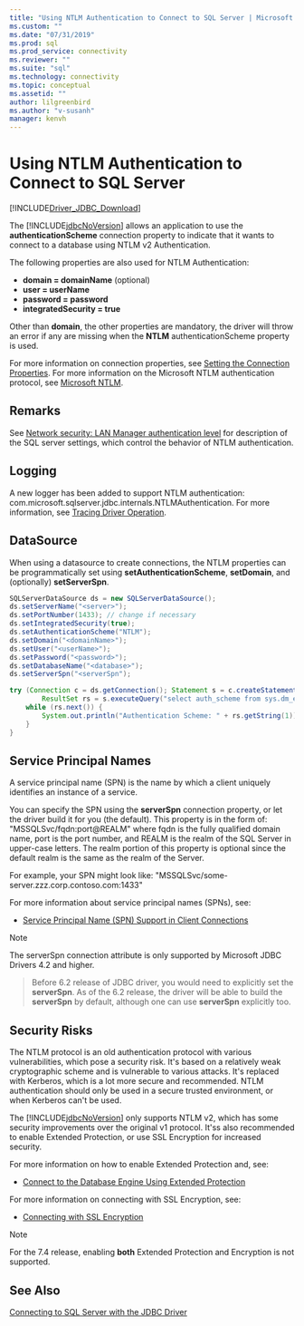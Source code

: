 ```yaml
---
title: "Using NTLM Authentication to Connect to SQL Server | Microsoft Docs"
ms.custom: ""
ms.date: "07/31/2019"
ms.prod: sql
ms.prod_service: connectivity
ms.reviewer: ""
ms.suite: "sql"
ms.technology: connectivity
ms.topic: conceptual
ms.assetid: ""
author: lilgreenbird
ms.author: "v-susanh"
manager: kenvh
---
```


# Using NTLM Authentication to Connect to SQL Server

[!INCLUDE[Driver_JDBC_Download](../../includes/driver_jdbc_download.md)]

The [!INCLUDE[jdbcNoVersion](../../includes/jdbcnoversion_md.md)] allows an application to use the **authenticationScheme** connection property to indicate that it wants to connect to a database using NTLM v2 Authentication. 

The following properties are also used for NTLM Authentication:

- **domain = domainName** (optional)
- **user = userName**
- **password = password**
- **integratedSecurity = true**

Other than **domain**, the other properties are mandatory, the driver will throw an error if any are missing when the **NTLM** authenticationScheme property is used. 

For more information on connection properties, see [Setting the Connection Properties](../../connect/jdbc/setting-the-connection-properties.md). For more information on the Microsoft NTLM authentication protocol, see [Microsoft NTLM](https://docs.microsoft.com/windows/desktop/SecAuthN/microsoft-ntlm).

## Remarks

See [Network security: LAN Manager authentication level](https://docs.microsoft.com/windows/security/threat-protection/security-policy-settings/network-security-lan-manager-authentication-level) for description of the SQL server settings, which control the behavior of NTLM authentication. 

## Logging

A new logger has been added to support NTLM authentication: com.microsoft.sqlserver.jdbc.internals.NTLMAuthentication. For more information, see [Tracing Driver Operation](../../connect/jdbc/tracing-driver-operation.md).

## DataSource

When using a datasource to create connections, the NTLM properties can be programmatically set using **setAuthenticationScheme**, **setDomain**, and (optionally) **setServerSpn**.

```java
SQLServerDataSource ds = new SQLServerDataSource();
ds.setServerName("<server>");
ds.setPortNumber(1433); // change if necessary
ds.setIntegratedSecurity(true);
ds.setAuthenticationScheme("NTLM");
ds.setDomain("<domainName>");
ds.setUser("<userName>");
ds.setPassword("<password>");
ds.setDatabaseName("<database>");
ds.setServerSpn("<serverSpn");

try (Connection c = ds.getConnection(); Statement s = c.createStatement();
        ResultSet rs = s.executeQuery("select auth_scheme from sys.dm_exec_connections where session_id=@@spid")) {
    while (rs.next()) {
        System.out.println("Authentication Scheme: " + rs.getString(1));
    }
}
```

## Service Principal Names

A service principal name (SPN) is the name by which a client uniquely identifies an instance of a service.

You can specify the SPN using the **serverSpn** connection property, or let the driver build it for you (the default). This property is in the form of: "MSSQLSvc/fqdn:port\@REALM" where fqdn is the fully qualified domain name, port is the port number, and REALM is the realm of the SQL Server in upper-case letters. The realm portion of this property is optional since the default realm is the same as the realm of the Server.

For example, your SPN might look like: "MSSQLSvc/some-server.zzz.corp.contoso.com:1433"

For more information about service principal names (SPNs), see:

- [Service Principal Name (SPN) Support in Client Connections](https://docs.microsoft.com/sql/relational-databases/native-client/features/service-principal-name-spn-support-in-client-connections?view=sql-server-2017)

> [!NOTE]  
> The serverSpn connection attribute is only supported by Microsoft JDBC Drivers 4.2 and higher.

> Before 6.2 release of JDBC driver, you would need to explicitly set the **serverSpn**. As of the 6.2 release, the driver will be able to build the **serverSpn** by default, although one can use **serverSpn** explicitly too.

## Security Risks

The NTLM protocol is an old authentication protocol with various vulnerabilities, which pose a security risk. It's based on a relatively weak cryptographic scheme and is vulnerable to various attacks. It's replaced with Kerberos, which is a lot more secure and recommended. NTLM authentication should only be used in a secure trusted environment, or when Kerberos can't be used.

The [!INCLUDE[jdbcNoVersion](../../includes/jdbcnoversion_md.md)] only supports NTLM v2, which has some security improvements over the original v1 protocol. It'ss also recommended to enable Extended Protection, or use SSL Encryption for increased security. 

For more information on how to enable Extended Protection and, see:

- [Connect to the Database Engine Using Extended Protection](../../database-engine/configure-windows/connect-to-the-database-engine-using-extended-protection.md)

For more information on connecting with SSL Encryption, see:

- [Connecting with SSL Encryption](../../connect/jdbc/connecting-with-ssl-encryption.md)

> [!NOTE]
> For the 7.4 release, enabling **both** Extended Protection and Encryption is not supported.

## See Also

[Connecting to SQL Server with the JDBC Driver](../../connect/jdbc/connecting-to-sql-server-with-the-jdbc-driver.md)
